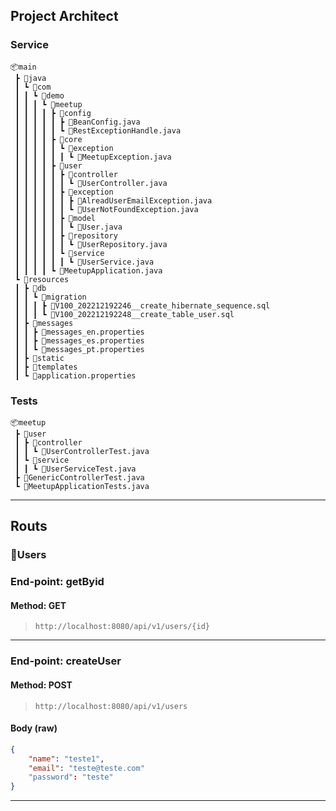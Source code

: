 ## Project Architect
### Service 
```
📦main
 ┣ 📂java
 ┃ ┗ 📂com
 ┃ ┃ ┗ 📂demo
 ┃ ┃ ┃ ┗ 📂meetup
 ┃ ┃ ┃ ┃ ┣ 📂config
 ┃ ┃ ┃ ┃ ┃ ┣ 📜BeanConfig.java
 ┃ ┃ ┃ ┃ ┃ ┗ 📜RestExceptionHandle.java
 ┃ ┃ ┃ ┃ ┣ 📂core
 ┃ ┃ ┃ ┃ ┃ ┗ 📂exception
 ┃ ┃ ┃ ┃ ┃ ┃ ┗ 📜MeetupException.java
 ┃ ┃ ┃ ┃ ┣ 📂user
 ┃ ┃ ┃ ┃ ┃ ┣ 📂controller
 ┃ ┃ ┃ ┃ ┃ ┃ ┗ 📜UserController.java
 ┃ ┃ ┃ ┃ ┃ ┣ 📂exception
 ┃ ┃ ┃ ┃ ┃ ┃ ┣ 📜AlreadUserEmailException.java
 ┃ ┃ ┃ ┃ ┃ ┃ ┗ 📜UserNotFoundException.java
 ┃ ┃ ┃ ┃ ┃ ┣ 📂model
 ┃ ┃ ┃ ┃ ┃ ┃ ┗ 📜User.java
 ┃ ┃ ┃ ┃ ┃ ┣ 📂repository
 ┃ ┃ ┃ ┃ ┃ ┃ ┗ 📜UserRepository.java
 ┃ ┃ ┃ ┃ ┃ ┗ 📂service
 ┃ ┃ ┃ ┃ ┃ ┃ ┗ 📜UserService.java
 ┃ ┃ ┃ ┃ ┗ 📜MeetupApplication.java
 ┗ 📂resources
 ┃ ┣ 📂db
 ┃ ┃ ┗ 📂migration
 ┃ ┃ ┃ ┣ 📜V100_202212192246__create_hibernate_sequence.sql
 ┃ ┃ ┃ ┗ 📜V100_202212192248__create_table_user.sql
 ┃ ┣ 📂messages
 ┃ ┃ ┣ 📜messages_en.properties
 ┃ ┃ ┣ 📜messages_es.properties
 ┃ ┃ ┗ 📜messages_pt.properties
 ┃ ┣ 📂static
 ┃ ┣ 📂templates
 ┃ ┗ 📜application.properties
```

### Tests
```
📦meetup
 ┣ 📂user
 ┃ ┣ 📂controller
 ┃ ┃ ┗ 📜UserControllerTest.java
 ┃ ┗ 📂service
 ┃ ┃ ┗ 📜UserServiceTest.java
 ┣ 📜GenericControllerTest.java
 ┗ 📜MeetupApplicationTests.java
```

---

## Routs 
### 📁Users 

### End-point: getByid
#### Method: GET
>```
>http://localhost:8080/api/v1/users/{id}
>```

---

### End-point: createUser
#### Method: POST
>```
>http://localhost:8080/api/v1/users
>```
#### Body (**raw**)

```json
{
    "name": "teste1",
    "email": "teste@teste.com"
    "password": "teste"
}
```

---


